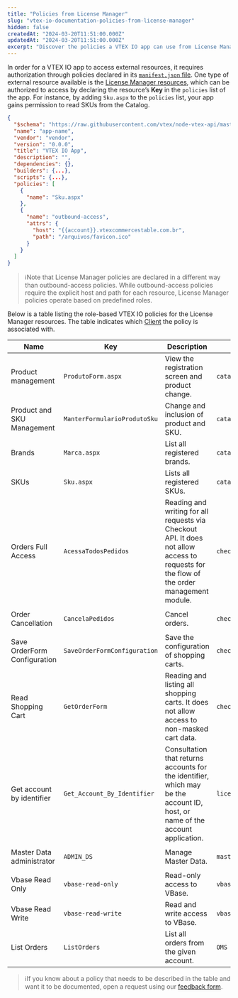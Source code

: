 ```yaml
---
title: "Policies from License Manager"
slug: "vtex-io-documentation-policies-from-license-manager"
hidden: false
createdAt: "2024-03-20T11:51:00.000Z"
updatedAt: "2024-03-20T11:51:00.000Z"
excerpt: "Discover the policies a VTEX IO app can use from License Manager resources."
---
```

In order for a  VTEX IO app to access external resources, it requires authorization through policies declared in its [`manifest.json` file](https://developers.vtex.com/docs/guides/vtex-io-documentation-manifest). One type of external resource available is the [License Manager resources](https://help.vtex.com/en/tutorial/license-manager-resources--3q6ztrC8YynQf6rdc6euk3), which can be authorized to access by declaring the resource’s **Key** in the `policies` list of the app. For instance, by adding `Sku.aspx` to the `policies` list,  your app gains permission to read SKUs from the Catalog.

```json
{
  "$schema": "https://raw.githubusercontent.com/vtex/node-vtex-api/master/gen/manifest.schema",
  "name": "app-name",
  "vendor": "vendor",
  "version": "0.0.0",
  "title": "VTEX IO App",
  "description": "",
  "dependencies": {},
  "builders": {...},
  "scripts": {...},
  "policies": [
    {
      "name": "Sku.aspx"
    },
    {
      "name": "outbound-access",
      "attrs": {
        "host": "{{account}}.vtexcommercestable.com.br",
        "path": "/arquivos/favicon.ico"
      }
    }
  ]
}
```

>ℹNote that License Manager policies are declared in a different way than outbound-access policies. While outbound-access policies require the explicit host and path for each resource, License Manager policies operate based on predefined roles.

Below is a table listing the role-based VTEX IO policies for the License Manager resources. The table indicates which [Client](https://developers.vtex.com/docs/guides/vtex-io-documentation-clients) the policy is associated with.

<table>
  <thead>
    <tr>
      <th>Name</th>
      <th>Key</th>
      <th>Description</th>
      <th>Client</th>
      <th>Resources</th>
    </tr>
  </thead>
  <tbody>
    <tr>
      <td>Product management</td>
      <td><code>ProdutoForm.aspx</code></td>
      <td>View the registration screen and product change.</td>
      <td><code>catalog</code></td>
      <td>
        <ul>
          <li><code>{{account}}.vtexcommercestable.com.br/api/catalog_system/pvt/products/*</code></li>
        </ul>
      </td>
    </tr>
    <tr>
      <td>Product and SKU Management</td>
      <td><code>ManterFormularioProdutoSku</code></td>
      <td>Change and inclusion of product and SKU.</td>
      <td><code>catalog</code></td>
      <td>
        <ul>
          <li><code>{{account}}.vtexcommercestable.com.br/api/catalog_system/pvt/products/*</code></li>
        </ul>
      </td>
    </tr>
    <tr>
      <td>Brands</td>
      <td><code>Marca.aspx</code></td>
      <td>List all registered brands.</td>
      <td><code>catalog</code></td>
      <td>
        <ul>
          <li><code>{{account}}.vtexcommercestable.com.br/api/catalog_system/pvt/brand/list</code></li>
        </ul>
      </td>
    </tr>
    <tr>
      <td>SKUs</td>
      <td><code>Sku.aspx</code></td>
      <td>Lists all registered SKUs.</td>
      <td><code>catalog</code></td>
      <td>
        <ul>
          <li><code>{{account}}.vtexcommercestable.com.br/api/catalog_system/pvt/sku/*</code></li>
        </ul>
      </td>
    </tr>
    <tr>
      <td>Orders Full Access</td>
      <td><code>AcessaTodosPedidos</code></td>
      <td>Reading and writing for all requests via Checkout API. It does not allow access to requests for the flow of
        the order management module.</td>
      <td><code>checkout</code></td>
      <td>
        <ul>
          <li><code>{{account}}.vtexcommercestable.com.br/api/oms/pvt/orders/*</code></li>
        </ul>
      </td>
    </tr>
    <tr>
      <td>Order Cancellation</td>
      <td><code>CancelaPedidos</code></td>
      <td>Cancel orders.</td>
      <td><code>checkout</code></td>
      <td>
        <ul>
          <li><code>/api/oms/pvt/orders/{{orderId}}/cancel</code></li>
        </ul>
      </td>
    </tr>
    <tr>
      <td>Save OrderForm Configuration</td>
      <td><code>SaveOrderFormConfiguration</code></td>
      <td>Save the configuration of shopping carts.</td>
      <td><code>checkout</code></td>
      <td>
        <ul>
          <li><code>/api/checkout/pvt/configuration/orderform</code></li>
        </ul>
      </td>
    </tr>
    <tr>
      <td>Read Shopping Cart</td>
      <td><code>GetOrderForm</code></td>
      <td>Reading and listing all shopping carts. It does not allow access to non-masked cart data.</td>
      <td><code>checkout</code></td>
      <td>
        <ul>
          <li><code>/api/checkout/pub/orderform/{{orderFormId}}</code></li>
        </ul>
      </td>
    </tr>
    <tr>
      <td>Get account by identifier</td>
      <td><code>Get_Account_By_Identifier</code></td>
      <td>Consultation that returns accounts for the identifier, which may be the account ID, host, or name of the
        account application.</td>
      <td><code>licenseManager</code></td>
      <td>
        <ul>
          <li><code>/api/license-manager/account</code></li>
          <li><code>/api/license-manager/pvt/accounts/\*</code></li>
          <li><code>/api/pvt/accounts/\*</code></li>
          <li><code>/api/site/pvt/accounts/\*</code></li>
          <li><code>/api/license-manager/site/pvt/accounts/\*</code></li>
        </ul>
      </td>
    </tr>
    <tr>
      <td>Master Data administrator</td>
      <td><code>ADMIN_DS</code></td>
      <td>Manage Master Data.</td>
      <td><code>masterData</code></td>
      <td>
        <ul>
          <li><code>{{account}}.vtexcommercestable.com.br/*</code></li>
        </ul>
      </td>
    </tr>
    <tr>
      <td>Vbase Read Only</td>
      <td><code>vbase-read-only</code></td>
      <td>Read-only access to VBase.</td>
      <td><code>vbase</code></td>
      <td>
        <ul>
          <li><code>/buckets/*</code></li>
        </ul>
      </td>
    </tr>
    <tr>
      <td>Vbase Read Write</td>
      <td><code>vbase-read-write</code></td>
      <td>Read and write access to VBase.</td>
      <td><code>vbase</code></td>
      <td>
        <ul>
          <li><code>/buckets/*</code></li>
        </ul>
      </td>
    </tr>
    <tr>
      <td>List Orders</td>
      <td><code>ListOrders</code></td>
      <td>List all orders from the given account.</td>
      <td><code>OMS</code></td>
      <td>
        <ul>
          <li><code>/api/oms/pvt/orders</code></li>
        </ul>
      </td>
    </tr>
  </tbody>
</table>

>ℹIf you know about a policy that needs to be described in the table and want it to be documented, open a request using our [feedback form](https://docs.google.com/forms/d/e/1FAIpQLSfmnotPvPjw-SjiE7lt2Nt3RQgNUe10ixXZmuO2v9enOJReoQ/viewform).
